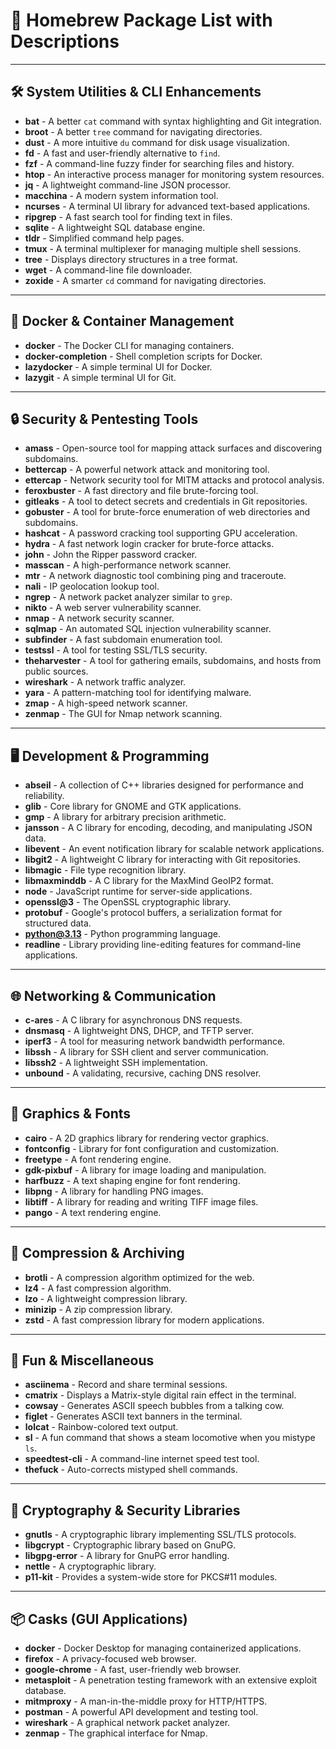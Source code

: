 # 🍺 Homebrew Package List with Descriptions

---

## 🛠️ System Utilities & CLI Enhancements

- **bat** - A better `cat` command with syntax highlighting and Git integration.
- **broot** - A better `tree` command for navigating directories.
- **dust** - A more intuitive `du` command for disk usage visualization.
- **fd** - A fast and user-friendly alternative to `find`.
- **fzf** - A command-line fuzzy finder for searching files and history.
- **htop** - An interactive process manager for monitoring system resources.
- **jq** - A lightweight command-line JSON processor.
- **macchina** - A modern system information tool.
- **ncurses** - A terminal UI library for advanced text-based applications.
- **ripgrep** - A fast search tool for finding text in files.
- **sqlite** - A lightweight SQL database engine.
- **tldr** - Simplified command help pages.
- **tmux** - A terminal multiplexer for managing multiple shell sessions.
- **tree** - Displays directory structures in a tree format.
- **wget** - A command-line file downloader.
- **zoxide** - A smarter `cd` command for navigating directories.

---

## 🐳 Docker & Container Management

- **docker** - The Docker CLI for managing containers.
- **docker-completion** - Shell completion scripts for Docker.
- **lazydocker** - A simple terminal UI for Docker.
- **lazygit** - A simple terminal UI for Git.

---

## 🔒 Security & Pentesting Tools

- **amass** - Open-source tool for mapping attack surfaces and discovering subdomains.
- **bettercap** - A powerful network attack and monitoring tool.
- **ettercap** - Network security tool for MITM attacks and protocol analysis.
- **feroxbuster** - A fast directory and file brute-forcing tool.
- **gitleaks** - A tool to detect secrets and credentials in Git repositories.
- **gobuster** - A tool for brute-force enumeration of web directories and subdomains.
- **hashcat** - A password cracking tool supporting GPU acceleration.
- **hydra** - A fast network login cracker for brute-force attacks.
- **john** - John the Ripper password cracker.
- **masscan** - A high-performance network scanner.
- **mtr** - A network diagnostic tool combining ping and traceroute.
- **nali** - IP geolocation lookup tool.
- **ngrep** - A network packet analyzer similar to `grep`.
- **nikto** - A web server vulnerability scanner.
- **nmap** - A network security scanner.
- **sqlmap** - An automated SQL injection vulnerability scanner.
- **subfinder** - A fast subdomain enumeration tool.
- **testssl** - A tool for testing SSL/TLS security.
- **theharvester** - A tool for gathering emails, subdomains, and hosts from public sources.
- **wireshark** - A network traffic analyzer.
- **yara** - A pattern-matching tool for identifying malware.
- **zmap** - A high-speed network scanner.
- **zenmap** - The GUI for Nmap network scanning.

---

## 🖥️ Development & Programming

- **abseil** - A collection of C++ libraries designed for performance and reliability.
- **glib** - Core library for GNOME and GTK applications.
- **gmp** - A library for arbitrary precision arithmetic.
- **jansson** - A C library for encoding, decoding, and manipulating JSON data.
- **libevent** - An event notification library for scalable network applications.
- **libgit2** - A lightweight C library for interacting with Git repositories.
- **libmagic** - File type recognition library.
- **libmaxminddb** - A C library for the MaxMind GeoIP2 format.
- **node** - JavaScript runtime for server-side applications.
- **openssl@3** - The OpenSSL cryptographic library.
- **protobuf** - Google's protocol buffers, a serialization format for structured data.
- **python@3.13** - Python programming language.
- **readline** - Library providing line-editing features for command-line applications.

---

## 🌐 Networking & Communication

- **c-ares** - A C library for asynchronous DNS requests.
- **dnsmasq** - A lightweight DNS, DHCP, and TFTP server.
- **iperf3** - A tool for measuring network bandwidth performance.
- **libssh** - A library for SSH client and server communication.
- **libssh2** - A lightweight SSH implementation.
- **unbound** - A validating, recursive, caching DNS resolver.

---

## 🎨 Graphics & Fonts

- **cairo** - A 2D graphics library for rendering vector graphics.
- **fontconfig** - Library for font configuration and customization.
- **freetype** - A font rendering engine.
- **gdk-pixbuf** - A library for image loading and manipulation.
- **harfbuzz** - A text shaping engine for font rendering.
- **libpng** - A library for handling PNG images.
- **libtiff** - A library for reading and writing TIFF image files.
- **pango** - A text rendering engine.

---

## 🔄 Compression & Archiving

- **brotli** - A compression algorithm optimized for the web.
- **lz4** - A fast compression algorithm.
- **lzo** - A lightweight compression library.
- **minizip** - A zip compression library.
- **zstd** - A fast compression library for modern applications.

---

## 🎉 Fun & Miscellaneous

- **asciinema** - Record and share terminal sessions.
- **cmatrix** - Displays a Matrix-style digital rain effect in the terminal.
- **cowsay** - Generates ASCII speech bubbles from a talking cow.
- **figlet** - Generates ASCII text banners in the terminal.
- **lolcat** - Rainbow-colored text output.
- **sl** - A fun command that shows a steam locomotive when you mistype `ls`.
- **speedtest-cli** - A command-line internet speed test tool.
- **thefuck** - Auto-corrects mistyped shell commands.

---

## 🔄 Cryptography & Security Libraries

- **gnutls** - A cryptographic library implementing SSL/TLS protocols.
- **libgcrypt** - Cryptographic library based on GnuPG.
- **libgpg-error** - A library for GnuPG error handling.
- **nettle** - A cryptographic library.
- **p11-kit** - Provides a system-wide store for PKCS#11 modules.

---

## 📦 Casks (GUI Applications)

- **docker** - Docker Desktop for managing containerized applications.
- **firefox** - A privacy-focused web browser.
- **google-chrome** - A fast, user-friendly web browser.
- **metasploit** - A penetration testing framework with an extensive exploit database.
- **mitmproxy** - A man-in-the-middle proxy for HTTP/HTTPS.
- **postman** - A powerful API development and testing tool.
- **wireshark** - A graphical network packet analyzer.
- **zenmap** - The graphical interface for Nmap.
